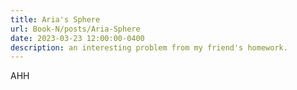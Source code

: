 ```yaml
---
title: Aria's Sphere
url: Book-N/posts/Aria-Sphere
date: 2023-03-23 12:00:00-0400
description: an interesting problem from my friend's homework.
---
```


AHH